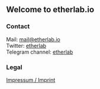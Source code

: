 ## Welcome to etherlab.io

### Contact

Mail: [mail@etherlab.io](mailto:mail@etherlab.io)  
Twitter: [etherlab](https://twitter.com/etherlab)  
Telegram channel: [etherlab](https://t.me/etherlab)

### Legal
[Impressum / Imprint](https://etherlab.at/impressum.html)

